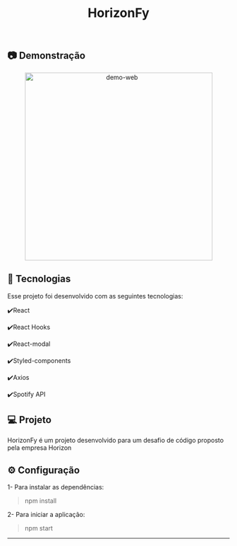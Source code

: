 <h1 align="center">
   HorizonFy
</h1>

<br>

## :camera: Demonstração

<div align="center" >
  <img src="./github/git-app-horizon.gif" alt="demo-web" height="425">
</div>

## :rocket: Tecnologias

Esse projeto foi desenvolvido com as seguintes tecnologias:

✔️React

✔️React Hooks

✔️React-modal

✔️Styled-components

✔️Axios

✔️Spotify API


## 💻 Projeto

HorizonFy é um projeto desenvolvido para um desafio de código proposto pela empresa Horizon

## ⚙ Configuração

1- Para instalar as dependências:
> npm install

2- Para iniciar a aplicação:
> npm start


---
